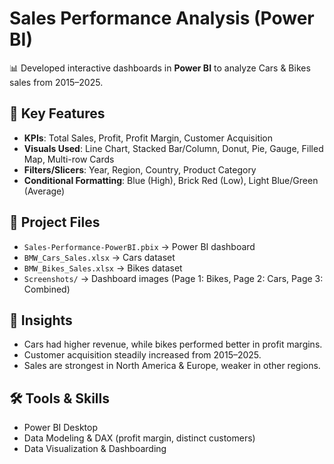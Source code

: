 # Sales Performance Analysis (Power BI)

📊 Developed interactive dashboards in **Power BI** to analyze Cars & Bikes sales from 2015–2025.

## 🚀 Key Features
- **KPIs**: Total Sales, Profit, Profit Margin, Customer Acquisition  
- **Visuals Used**: Line Chart, Stacked Bar/Column, Donut, Pie, Gauge, Filled Map, Multi-row Cards  
- **Filters/Slicers**: Year, Region, Country, Product Category  
- **Conditional Formatting**: Blue (High), Brick Red (Low), Light Blue/Green (Average)  

## 📂 Project Files
- `Sales-Performance-PowerBI.pbix` → Power BI dashboard  
- `BMW_Cars_Sales.xlsx` → Cars dataset  
- `BMW_Bikes_Sales.xlsx` → Bikes dataset   
- `Screenshots/` → Dashboard images (Page 1: Bikes, Page 2: Cars, Page 3: Combined)  

## 📌 Insights
- Cars had higher revenue, while bikes performed better in profit margins.  
- Customer acquisition steadily increased from 2015–2025.  
- Sales are strongest in North America & Europe, weaker in other regions.  

## 🛠 Tools & Skills
- Power BI Desktop  
- Data Modeling & DAX (profit margin, distinct customers)  
- Data Visualization & Dashboarding  
